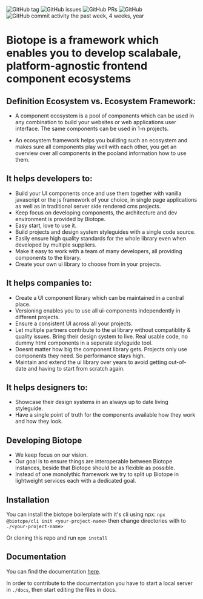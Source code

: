 
![GitHub tag](https://img.shields.io/github/tag/biotope/biotope-boilerplate.svg) ![GitHub issues](https://img.shields.io/github/issues-raw/biotope/biotope-boilerplate.svg) ![GitHub PRs](https://img.shields.io/github/issues-pr-raw/biotope/biotope-boilerplate.svg)
![GitHub](https://img.shields.io/github/license/biotope/biotope-boilerplate.svg)
![GitHub commit activity the past week, 4 weeks, year](https://img.shields.io/github/commit-activity/y/biotope/biotope-boilerplate.svg)

# Biotope is a framework which enables you to develop scalabale, platform-agnostic frontend component ecosystems

## Definition Ecosystem vs. Ecosystem Framework:

- A component ecosystem is a pool of components which can be used in any combination to build your websites or web applications user interface. The same components can be used in 1-n projects.

- An ecosystem framework helps you building such an ecosystem and makes sure all components play well with each other, you get an overview over all components in the pooland information how to use them.

## It helps developers to:
- Build your UI components once and use them together with vanilla javascript or the js framework of your choice, in single page applications as well as in traditional server side rendered cms projects.
- Keep focus on developing components, the architecture and dev environment is provided by Biotope.
- Easy start, love to use it.
- Build projects and design system styleguides with a single code source.
- Easily ensure high quality standards for the whole library even when developed by multiple suppliers.
- Make it easy to work with a team of many developers, all providing components to the library.
- Create your own ui library to choose from in your projects.


## It helps companies to:
- Create a UI component library which can be maintained in a central place.
- Versioning enables you to use all ui-components independently in different projects.
- Ensure a consistent UI across all your projects.
- Let multiple partners contribute to the ui library without compatiblity & quality issues. Bring their design system to live. Real usable code, no dummy html components in a seperate styleguide tool.
- Doesnt matter how big the component library gets. Projects only use components they need. So performance stays high.
- Maintain and extend the ui library over years to avoid getting out-of-date and having to start from scratch again.


## It helps designers to:
- Showcase their design systems in an always up to date living styleguide.
- Have a single point of truth for the components available how they work and how they look.


## Developing Biotope
- We keep focus on our vision.
- Our goal is to ensure things are interoperable between Biotope instances, beside that Biotope should be as flexible as possible.
- Instead of one monolythic framework we try to split up Biotope in lightweight services each with a dedicated goal.


## Installation
You can install the biotope boilerplate with it's cli using npx:
`npx @biotope/cli init <your-project-name>` then change directories with to `./<your-project-name>`

Or cloning this repo and run `npm install`

## Documentation
You can find the documentation [here](https://boilerplate.biotope.sh).

In order to contribute to the documentation you have to start a local server in `./docs`, then start editing the files in docs.
